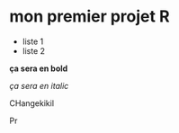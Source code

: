 # mon premier projet R


  - liste 1
  - liste 2
  
  **ça sera en bold**
  
  *ça sera en italic*
  
  CHangekikil
  
  Pr